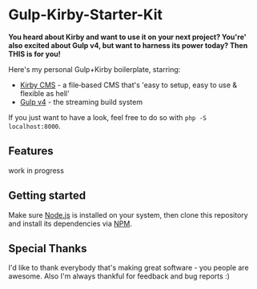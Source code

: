 # Gulp-Kirby-Starter-Kit
**You heard about Kirby and want to use it on your next project? You're' also excited about Gulp v4, but want to harness its power today? Then THIS is for you!**

Here's my personal Gulp+Kirby boilerplate, starring:
- [Kirby CMS](https://getkirby.com/) - a file‑based CMS that's 'easy to setup, easy to use & flexible as hell'
- [Gulp v4](http://gulpjs.com/) - the streaming build system

If you just want to have a look, feel free to do so with `php -S localhost:8000`.


## Features
work in progress


## Getting started
Make sure [Node.js](http://nodejs.org/) is installed on your system, then clone this repository and install its dependencies via [NPM](https://npmjs.org/).


## Special Thanks
I'd like to thank everybody that's making great software - you people are awesome. Also I'm always thankful for feedback and bug reports :)
